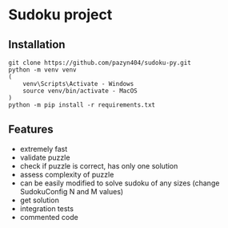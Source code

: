 # Sudoku project

## Installation

```
git clone https://github.com/pazyn404/sudoku-py.git
python -m venv venv
(
    venv\Scripts\Activate - Windows
    source venv/bin/activate - MacOS
)
python -m pip install -r requirements.txt
```

## Features
* extremely fast
* validate puzzle
* check if puzzle is correct, has only one solution
* assess complexity of puzzle
* can be easily modified to solve sudoku of any sizes (change SudokuConfig N and M values)
* get solution
* integration tests
* commented code